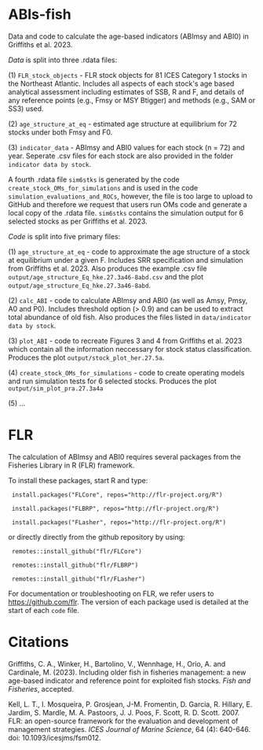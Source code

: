 # ABIs-fish
Data and code to calculate the age-based indicators (ABImsy and ABI0) in Griffiths et al. 2023. 

*Data* is split into three .rdata files:

(1) `FLR_stock_objects` - FLR stock objects for 81 ICES Category 1 stocks in the Northeast Atlantic. Includes all aspects of each stock's age based analytical assessment including estimates of SSB, R and F, and details of any reference points (e.g., Fmsy or MSY Btigger) and methods (e.g., SAM or SS3) used. 

(2) `age_structure_at_eq` - estimated age structure at equilibrium for 72 stocks under both Fmsy and F0.

(3) `indicator_data` - ABImsy and ABI0 values for each stock (n = 72) and year. Seperate .csv files for each stock are also provided in the folder `indicator data by stock`. 

A fourth .rdata file `sim6stks` is generated by the code `create_stock_OMs_for_simulations` and is used in the code `simulation_evaluations_and_ROCs`, however, the file is too large to upload to GitHub and therefore we request that users run OMs code and generate a local copy of the .rdata file. `sim6stks` contains the simulation output for 6 selected stocks as per Griffiths et al. 2023. 

*Code* is split into five primary files:

(1) `age_structure_at_eq` - code to approximate the age structure of a stock at equilibrium under a given F. Includes SRR specification and simulation from Griffiths et al. 2023. Also produces the example .csv file `output/age_structure_Eq_hke.27.3a46-8abd.csv` and the plot `output/age_structure_Eq_hke.27.3a46-8abd`.  

(2) `calc_ABI` - code to calculate ABImsy and ABI0 (as well as Amsy, Pmsy, A0 and P0). Includes threshold option (> 0.9) and can be used to extract total abundance of old fish. Also produces the files listed in `data/indicator data by stock`. 

(3) `plot_ABI` - code to recreate Figures 3 and 4 from Griffiths et al. 2023 which contain all the information neccessary for stock status classification. Produces the plot `output/stock_plot_her.27.5a`.

(4) `create_stock_OMs_for_simulations` - code to create operating models and run simulation tests for 6 selected stocks. Produces the plot `output/sim_plot_pra.27.3a4a`

(5) ...

# FLR
The calculation of ABImsy and ABI0 requires several packages from the Fisheries Library in R (FLR) framework. 

To install these packages, start R and type:
 ``` 
  install.packages("FLCore", repos="http://flr-project.org/R")
  
  install.packages("FLBRP", repos="http://flr-project.org/R")
  
  install.packages("FLasher", repos="http://flr-project.org/R")
 ``` 
or directly directly from the github repository by using:
 ``` 
  remotes::install_github("flr/FLCore")
  
  remotes::install_github("flr/FLBRP")
  
  remotes::install_github("flr/FLasher")
 ``` 
For documentation or troubleshooting on FLR, we refer users to https://github.com/flr. The version of each package used is detailed at the start of each `code` file. 

# Citations
Griffiths, C. A., Winker, H., Bartolino, V., Wennhage, H., Orio, A. and Cardinale, M. (2023). Including older fish in fisheries management: a new age-based indicator and reference point for exploited fish stocks. *Fish and Fisheries*, accepted. 

Kell, L. T., I. Mosqueira, P. Grosjean, J-M. Fromentin, D. Garcia, R. Hillary, E. Jardim, S. Mardle, M. A. Pastoors, J. J. Poos, F. Scott, R. D. Scott. 2007. FLR: an open-source framework for the evaluation and development of management strategies. *ICES Journal of Marine Science*, 64 (4): 640-646. doi: 10.1093/icesjms/fsm012.




